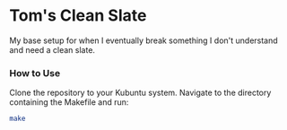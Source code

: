 # Tom's Clean Slate

My base setup for when I eventually break something I don't understand and need a clean slate.

### How to Use

Clone the repository to your Kubuntu system. Navigate to the directory containing the Makefile and run:

```bash
make
```
